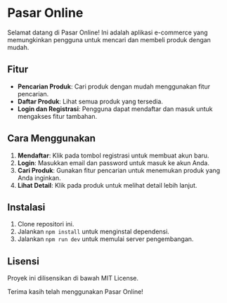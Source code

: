 # Pasar Online

Selamat datang di Pasar Online! Ini adalah aplikasi e-commerce yang memungkinkan pengguna untuk mencari dan membeli produk dengan mudah.

## Fitur
- **Pencarian Produk**: Cari produk dengan mudah menggunakan fitur pencarian.
- **Daftar Produk**: Lihat semua produk yang tersedia.
- **Login dan Registrasi**: Pengguna dapat mendaftar dan masuk untuk mengakses fitur tambahan.

## Cara Menggunakan
1. **Mendaftar**: Klik pada tombol registrasi untuk membuat akun baru.
2. **Login**: Masukkan email dan password untuk masuk ke akun Anda.
3. **Cari Produk**: Gunakan fitur pencarian untuk menemukan produk yang Anda inginkan.
4. **Lihat Detail**: Klik pada produk untuk melihat detail lebih lanjut.

## Instalasi
1. Clone repositori ini.
2. Jalankan `npm install` untuk menginstal dependensi.
3. Jalankan `npm run dev` untuk memulai server pengembangan.

## Lisensi
Proyek ini dilisensikan di bawah MIT License.

Terima kasih telah menggunakan Pasar Online!
